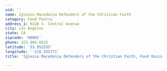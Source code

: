```yaml
---
uid: ''
name: Iglesia Macedonia Defenders of the Christian Faith
category: Food Pantry
address_1: 9228 S. Central Avenue
city: Los Angeles
state: CA
zipcode: '90002'
phone: 323.804.6615
latitude: '33.952555'
longitude: '-118.255771'
title: 'Iglesia Macedonia Defenders of the Christian Faith, Food Oasis Los Angeles'

---
```

